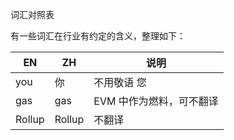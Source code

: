 词汇对照表

有一些词汇在行业有约定的含义，整理如下： 

| EN | ZH | 说明 |
| ---- | ---- | ---- |
| you | 你 | 不用敬语 您 |
| gas | gas |  EVM 中作为燃料，可不翻译 |
| Rollup | Rollup |  不翻译 |




